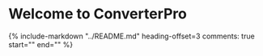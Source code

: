 # Welcome to ConverterPro

{% include-markdown "../README.md" heading-offset=3 comments: true start="<!-- BEGIN INCLUDE -->" end="<!-- END INCLUDE -->" %}
